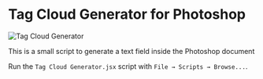 Tag Cloud Generator for Photoshop
=================================

![Tag Cloud Generator](https://raw.github.com/amtvsn/Tag-Cloud-Generator/master/docs/images/screenshot.png)

This is a small script to generate a text field inside the Photoshop document

Run the `Tag Cloud Generator.jsx` script with `File → Scripts → Browse...`.
